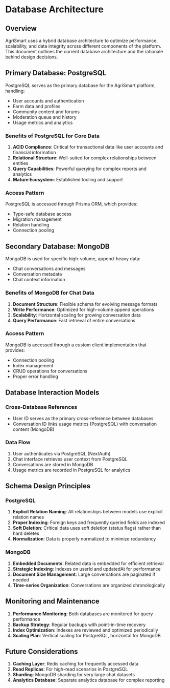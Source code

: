 # Database Architecture

## Overview

AgriSmart uses a hybrid database architecture to optimize performance, scalability, and data integrity across different components of the platform. This document outlines the current database architecture and the rationale behind design decisions.

## Primary Database: PostgreSQL

PostgreSQL serves as the primary database for the AgriSmart platform, handling:

- User accounts and authentication
- Farm data and profiles
- Community content and forums
- Moderation queue and history
- Usage metrics and analytics

### Benefits of PostgreSQL for Core Data

1. **ACID Compliance**: Critical for transactional data like user accounts and financial information
2. **Relational Structure**: Well-suited for complex relationships between entities
3. **Query Capabilities**: Powerful querying for complex reports and analytics
4. **Mature Ecosystem**: Established tooling and support

### Access Pattern

PostgreSQL is accessed through Prisma ORM, which provides:
- Type-safe database access
- Migration management
- Relation handling
- Connection pooling

## Secondary Database: MongoDB

MongoDB is used for specific high-volume, append-heavy data:

- Chat conversations and messages
- Conversation metadata
- Chat context information

### Benefits of MongoDB for Chat Data

1. **Document Structure**: Flexible schema for evolving message formats
2. **Write Performance**: Optimized for high-volume append operations
3. **Scalability**: Horizontal scaling for growing conversation data
4. **Query Performance**: Fast retrieval of entire conversations

### Access Pattern

MongoDB is accessed through a custom client implementation that provides:
- Connection pooling
- Index management
- CRUD operations for conversations
- Proper error handling

## Database Interaction Models

### Cross-Database References

- User ID serves as the primary cross-reference between databases
- Conversation ID links usage metrics (PostgreSQL) with conversation content (MongoDB)

### Data Flow

1. User authenticates via PostgreSQL (NextAuth)
2. Chat interface retrieves user context from PostgreSQL
3. Conversations are stored in MongoDB
4. Usage metrics are recorded in PostgreSQL for analytics

## Schema Design Principles

### PostgreSQL

1. **Explicit Relation Naming**: All relationships between models use explicit relation names
2. **Proper Indexing**: Foreign keys and frequently queried fields are indexed
3. **Soft Deletion**: Critical data uses soft deletion (status flags) rather than hard deletes
4. **Normalization**: Data is properly normalized to minimize redundancy

### MongoDB

1. **Embedded Documents**: Related data is embedded for efficient retrieval
2. **Strategic Indexing**: Indexes on userId and updatedAt for performance
3. **Document Size Management**: Large conversations are paginated if needed
4. **Time-series Organization**: Conversations are organized chronologically

## Monitoring and Maintenance

1. **Performance Monitoring**: Both databases are monitored for query performance
2. **Backup Strategy**: Regular backups with point-in-time recovery
3. **Index Optimization**: Indexes are reviewed and optimized periodically
4. **Scaling Plan**: Vertical scaling for PostgreSQL, horizontal for MongoDB

## Future Considerations

1. **Caching Layer**: Redis caching for frequently accessed data
2. **Read Replicas**: For high-read scenarios in PostgreSQL
3. **Sharding**: MongoDB sharding for very large chat datasets
4. **Analytics Database**: Separate analytics database for complex reporting
